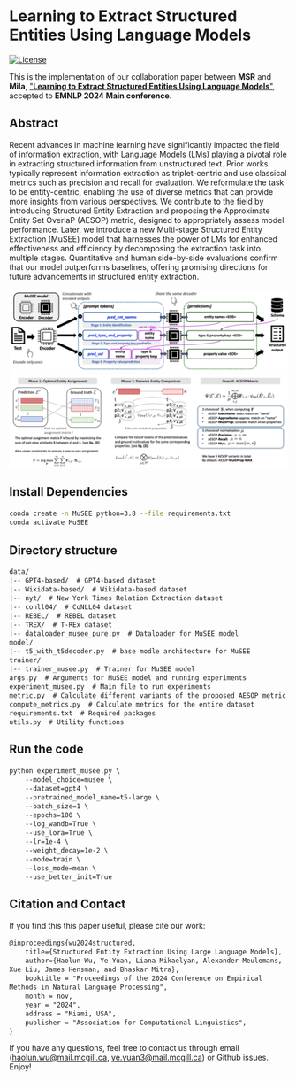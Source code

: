# Learning to Extract Structured Entities Using Language Models

<p align="left">
    <a href="https://opensource.org/licenses/MIT">
        <img alt="License" src="https://img.shields.io/badge/License-MIT-yellow.svg">
    </a>
</p>

This is the implementation of our collaboration paper between **MSR** and **Mila**, ["**Learning to Extract Structured Entities Using Language Models**"](https://arxiv.org/pdf/2402.04437), accepted to **EMNLP 2024 Main conference**.

## Abstract
Recent advances in machine learning have significantly impacted the field of information extraction, with Language Models (LMs) playing a pivotal role in extracting structured information from unstructured text. Prior works typically represent information extraction as triplet-centric and use classical metrics such as precision and recall for evaluation. We reformulate the task to be entity-centric, enabling the use of diverse metrics that can provide more insights from various perspectives. We contribute to the field by introducing Structured Entity Extraction and proposing the Approximate Entity Set OverlaP (AESOP) metric, designed to appropriately assess model performance. Later, we introduce a new Multi-stage Structured Entity Extraction (MuSEE) model that harnesses the power of LMs for enhanced effectiveness and efficiency by decomposing the extraction task into multiple stages. Quantitative and human side-by-side evaluations confirm that our model outperforms baselines, offering promising directions for future advancements in structured entity extraction.

<img src="img/model.png">
<img src="img/metric.png">

## Install Dependencies
```bash
conda create -n MuSEE python=3.8 --file requirements.txt
conda activate MuSEE
```

## Directory structure
```
data/
|-- GPT4-based/  # GPT4-based dataset
|-- Wikidata-based/  # Wikidata-based dataset
|-- nyt/  # New York Times Relation Extraction dataset
|-- conll04/  # CoNLL04 dataset
|-- REBEL/  # REBEL dataset
|-- TREX/  # T-REx dataset
|-- dataloader_musee_pure.py  # Dataloader for MuSEE model
model/
|-- t5_with_t5decoder.py  # base modle architecture for MuSEE
trainer/
|-- trainer_musee.py  # Trainer for MuSEE model
args.py  # Arguments for MuSEE model and running experiments
experiment_musee.py  # Main file to run experiments
metric.py  # Calculate different variants of the proposed AESOP metric
compute_metrics.py  # Calculate metrics for the entire dataset
requirements.txt  # Required packages
utils.py  # Utility functions
```

## Run the code
```
python experiment_musee.py \
    --model_choice=musee \
    --dataset=gpt4 \
    --pretrained_model_name=t5-large \
    --batch_size=1 \
    --epochs=100 \
    --log_wandb=True \
    --use_lora=True \
    --lr=1e-4 \
    --weight_decay=1e-2 \
    --mode=train \
    --loss_mode=mean \
    --use_better_init=True
```

## Citation and Contact
If you find this this paper useful, please cite our work:
```
@inproceedings{wu2024structured,
    title={Structured Entity Extraction Using Large Language Models},
    author={Haolun Wu, Ye Yuan, Liana Mikaelyan, Alexander Meulemans, Xue Liu, James Hensman, and Bhaskar Mitra},
    booktitle = "Proceedings of the 2024 Conference on Empirical Methods in Natural Language Processing",
    month = nov,
    year = "2024",
    address = "Miami, USA",
    publisher = "Association for Computational Linguistics",
}
```

If you have any questions, feel free to contact us through email (haolun.wu@mail.mcgill.ca, ye.yuan3@mail.mcgill.ca) or Github issues. Enjoy!


